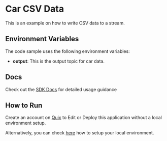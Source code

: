 # Car CSV Data

This is an example on how to write CSV data to a stream.

## Environment Variables

The code sample uses the following environment variables:

- **output**: This is the output topic for car data.

## Docs

Check out the [SDK Docs](https://quix.ai/docs/sdk/introduction.html) for detailed usage guidance

## How to Run
Create an account on [Quix](https://portal.platform.quix.ai/self-sign-up?xlink=github) to Edit or Deploy this application without a local environment setup.

Alternatively, you can check [here](/python/local-development) how to setup your local environment.


